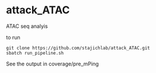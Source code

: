# attack_ATAC
ATAC seq analyis

to run
```
git clone https://github.com/stajichlab/attack_ATAC.git
sbatch run_pipeline.sh
```

See the output in coverage/pre_mPing

